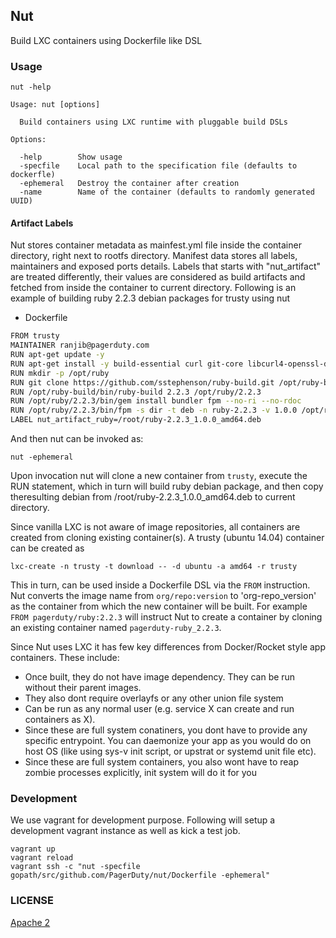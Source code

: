## Nut

Build LXC containers using Dockerfile like DSL

### Usage

```
nut -help
```

```
Usage: nut [options]

  Build containers using LXC runtime with pluggable build DSLs

Options:

  -help        Show usage
  -specfile    Local path to the specification file (defaults to dockerfle)
  -ephemeral   Destroy the container after creation
  -name        Name of the container (defaults to randomly generated UUID)
```

#### Artifact  Labels

Nut stores container metadata as mainfest.yml file inside the container
directory, right next to rootfs directory. Manifest data stores all labels,
maintainers and exposed ports details. Labels that starts with "nut_artifact"
are treated differently, their values are considered as build artifacts and
fetched from inside the container to current directory. Following is an example
of building ruby 2.2.3 debian packages for trusty using nut

- Dockerfile
```sh
FROM trusty
MAINTAINER ranjib@pagerduty.com
RUN apt-get update -y
RUN apt-get install -y build-essential curl git-core libcurl4-openssl-dev libffi-dev libreadline-dev libsqlite3-dev libssl-dev libtool libxml2-dev libxslt1-dev libyaml-dev openssh-server python-software-properties sqlite3 wget zlib1g-dev
RUN mkdir -p /opt/ruby
RUN git clone https://github.com/sstephenson/ruby-build.git /opt/ruby-build
RUN /opt/ruby-build/bin/ruby-build 2.2.3 /opt/ruby/2.2.3
RUN /opt/ruby/2.2.3/bin/gem install bundler fpm --no-ri --no-rdoc
RUN /opt/ruby/2.2.3/bin/fpm -s dir -t deb -n ruby-2.2.3 -v 1.0.0 /opt/ruby/2.2.3
LABEL nut_artifact_ruby=/root/ruby-2.2.3_1.0.0_amd64.deb
```
And then nut can be invoked as:
```
nut -ephemeral
```
Upon invocation nut will clone a new container from `trusty`, execute the RUN statement, which in turn will build ruby debian package, and then copy theresulting debian from /root/ruby-2.2.3_1.0.0_amd64.deb to current directory.

Since vanilla LXC is not aware of image repositories, all containers are created from cloning existing container(s).
A trusty (ubuntu 14.04) container can be created as
```
lxc-create -n trusty -t download -- -d ubuntu -a amd64 -r trusty
```
This in turn, can be used inside a Dockerfile DSL via the `FROM` instruction.
Nut converts the image name from  `org/repo:version` to 'org-repo_version' as the container
from which the new container will be built.
For example `FROM pagerduty/ruby:2.2.3` will instruct Nut to create a container by cloning
an existing container named `pagerduty-ruby_2.2.3`.

Since Nut uses LXC it has few key differences from Docker/Rocket style app containers. These include:
- Once built, they do not have image dependency. They can be run without
their parent images.
- They also dont require overlayfs or any other union file system
- Can be run as any normal user (e.g. service X can create and run containers as X).
- Since these are full system conatiners, you dont have to provide any specific entrypoint. You can daemonize your app
as you would do on host OS  (like using sys-v init script, or upstrat or systemd unit file etc).
- Since these are full system containers, you also wont have to reap zombie processes explicitly, init system will do it for you


### Development

We use vagrant for development purpose. Following will setup a development vagrant instance
as well as kick a test job.

```
vagrant up
vagrant reload
vagrant ssh -c "nut -specfile gopath/src/github.com/PagerDuty/nut/Dockerfile -ephemeral"
```

### LICENSE

[Apache 2](http://www.apache.org/licenses/LICENSE-2.0)
